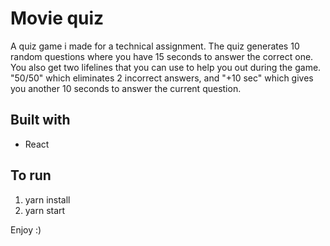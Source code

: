 # Movie quiz
A quiz game i made for a technical assignment. The quiz generates 10 random questions where you have 15 seconds to answer the correct one.
You also get two lifelines that you can use to help you out during the game. "50/50" which eliminates 2 incorrect answers, and "+10 sec" which gives you another 10 seconds to answer the current question.

## Built with
+ React

## To run
1. yarn install
2. yarn start

Enjoy :)

